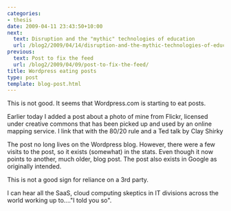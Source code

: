 ```yaml
---
categories:
- thesis
date: 2009-04-11 23:43:50+10:00
next:
  text: Disruption and the "mythic" technologies of education
  url: /blog2/2009/04/14/disruption-and-the-mythic-technologies-of-education/
previous:
  text: Post to fix the feed
  url: /blog2/2009/04/09/post-to-fix-the-feed/
title: Wordpress eating posts
type: post
template: blog-post.html
---
```

This is not good. It seems that Wordpress.com is starting to eat posts.

Earlier today I added a post about a photo of mine from Flickr, licensed under creative commons that has been picked up and used by an online mapping service. I link that with the 80/20 rule and a Ted talk by Clay Shirky

The post no long lives on the Wordpress blog. However, there were a few visits to the post, so it exists (somewhat) in the stats. Even though it now points to another, much older, blog post. The post also exists in Google as originally intended.

This is not a good sign for reliance on a 3rd party.

I can hear all the SaaS, cloud computing skeptics in IT divisions across the world working up to...."I told you so".